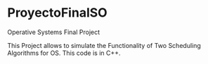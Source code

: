 # ProyectoFinalSO
Operative Systems Final Project


This Project allows to simulate the Functionality of Two Scheduling Algorithms for OS. This code is in C++.
